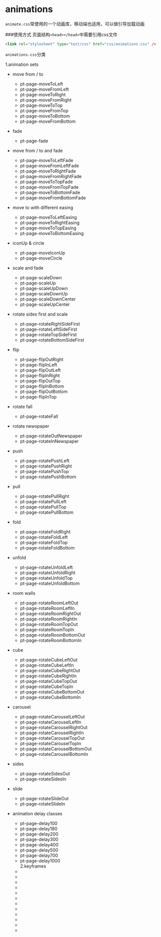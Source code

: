 # animations
`animate.css`常使用的一个动画库，移动端也适用，可以做引导加载动画

###使用方式
   页面结构`<head></head>`中需要引用css文件
```html
<link rel="stylesheet" type="text/css" href="css/animations.css" />
```
  `animations.css`分类
  
1.animation sets

* move from / to

   * pt-page-moveToLeft
   * pt-page-moveFromLeft
   * pt-page-moveToRight
   * pt-page-moveFromRight
   * pt-page-moveToTop
   * pt-page-moveFromTop
   * pt-page-moveToBottom
   * pt-page-moveFromBottom
* fade
   * pt-page-fade
* move from / to and fade
   * pt-page-moveToLeftFade 
   * pt-page-moveFromLeftFade
   * pt-page-moveToRightFade
   * pt-page-moveFromRightFade
   * pt-page-moveToTopFade
   * pt-page-moveFromTopFade
   * pt-page-moveToBottomFade
   * pt-page-moveFromBottomFade
* move to with different easing
   * pt-page-moveToLeftEasing
   * pt-page-moveToRightEasing
   * pt-page-moveToTopEasing
   * pt-page-moveToBottomEasing
* iconUp & circle
   * pt-page-moveIconUp
   * pt-page-moveCircle
* scale and fade
   * pt-page-scaleDown
   * pt-page-scaleUp
   * pt-page-scaleUpDown
   * pt-page-scaleDownUp
   * pt-page-scaleDownCenter
   * pt-page-scaleUpCenter
* rotate sides first and scale
   * pt-page-rotateRightSideFirst
   * pt-page-rotateLeftSideFirst
   * pt-page-rotateTopSideFirst
   * pt-page-rotateBottomSideFirst
* flip
   * pt-page-flipOutRight
   * pt-page-flipInLeft
   * pt-page-flipOutLeft
   * pt-page-flipInRight
   * pt-page-flipOutTop
   * pt-page-flipInBottom
   * pt-page-flipOutBottom
   * pt-page-flipInTop
* rotate fall
   * pt-page-rotateFall
* rotate newspaper 
   * pt-page-rotateOutNewspaper
   * pt-page-rotateInNewspaper 
* push
   * pt-page-rotatePushLeft 
   * pt-page-rotatePushRight
   * pt-page-rotatePushTop 
   * pt-page-rotatePushBottom 
* pull
   * pt-page-rotatePullRight 
   * pt-page-rotatePullLeft 
   * pt-page-rotatePullTop 
   * pt-page-rotatePullBottom 
* fold 
   * pt-page-rotateFoldRight 
   * pt-page-rotateFoldLeft 
   * pt-page-rotateFoldTop 
   * pt-page-rotateFoldBottom 
* unfold 
   * pt-page-rotateUnfoldLeft 
   * pt-page-rotateUnfoldRight 
   * pt-page-rotateUnfoldTop 
   * pt-page-rotateUnfoldBottom 
* room walls  
   * pt-page-rotateRoomLeftOut 
   * pt-page-rotateRoomLeftIn 
   * pt-page-rotateRoomRightOut 
   * pt-page-rotateRoomRightIn 
   * pt-page-rotateRoomTopOut 
   * pt-page-rotateRoomTopIn 
   * pt-page-rotateRoomBottomOut 
   * pt-page-rotateRoomBottomIn 
* cube 
   * pt-page-rotateCubeLeftOut 
   * pt-page-rotateCubeLeftIn 
   * pt-page-rotateCubeRightOut 
   * pt-page-rotateCubeRightIn 
   * pt-page-rotateCubeTopOut 
   * pt-page-rotateCubeTopIn 
   * pt-page-rotateCubeBottomOut 
   * pt-page-rotateCubeBottomIn 
* carousel 
   * pt-page-rotateCarouselLeftOut 
   * pt-page-rotateCarouselLeftIn  
   * pt-page-rotateCarouselRightOut 
   * pt-page-rotateCarouselRightIn 
   * pt-page-rotateCarouselTopOut 
   * pt-page-rotateCarouselTopIn 
   * pt-page-rotateCarouselBottomOut 
   * pt-page-rotateCarouselBottomIn 
* sides 
   * pt-page-rotateSidesOut 
   * pt-page-rotateSidesIn 
* slide 
   * pt-page-rotateSlideOut 
   * pt-page-rotateSlideIn 
* animation delay classes 
   * pt-page-delay100 
   * pt-page-delay180 
   * pt-page-delay200 
   * pt-page-delay300 
   * pt-page-delay400 
   * pt-page-delay500 
   * pt-page-delay700 
   * pt-page-delay1000   
2.keyframes
   *
   *
   *
   *
   *
   *
   *
   *
   *
   *
   *
   *

